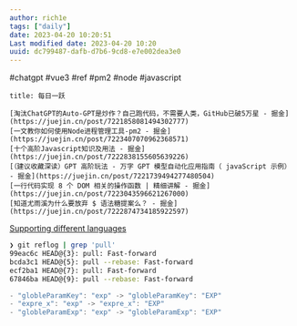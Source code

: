 ```yaml
---
author: rich1e
tags: ["daily"]
date: 2023-04-20 10:20:51
Last modified date: 2023-04-20 10:20
uuid: dc799487-dafb-d7b6-9cd8-e7e002dea3e0
---
```


#chatgpt #vue3 #ref #pm2 #node #javascript 

```ad-note
title: 每日一跃

[淘汰ChatGPT的Auto-GPT是炒作？自己跑代码，不需要人类，GitHub已破5万星 - 掘金](https://juejin.cn/post/7221858081494302777)
[一文教你如何使用Node进程管理工具-pm2 - 掘金](https://juejin.cn/post/7223407070962368571)
[十个高阶Javascript知识及用法 - 掘金](https://juejin.cn/post/7222838155605639226)
[（建议收藏深读）GPT 高阶玩法 - 万字 GPT 模型自动化应用指南（ javaScript 示例） - 掘金](https://juejin.cn/post/7221739494277480504)
[一行代码实现 8 个 DOM 相关的操作函数 | 精细讲解 - 掘金](https://juejin.cn/post/7223043596621267000)
[知道尤雨溪为什么要放弃 $ 语法糖提案么？ - 掘金](https://juejin.cn/post/7222874734185922597)

```

[Supporting different languages](https://github.com/Significant-Gravitas/Auto-GPT/issues/1563)

```sh
❯ git reflog | grep 'pull'
99eac6c HEAD@{3}: pull: Fast-forward
bcda3c1 HEAD@{5}: pull --rebase: Fast-forward
ecf2ba1 HEAD@{7}: pull: Fast-forward
67846ba HEAD@{9}: pull --rebase: Fast-forward
```

```js
- "globleParamKey": "exp" -> "globleParamKey": "EXP"
- "expre_x": "exp" -> "expre_x": "EXP"
- "globleParamExp": "exp" -> "globleParamExp": "EXP"
```